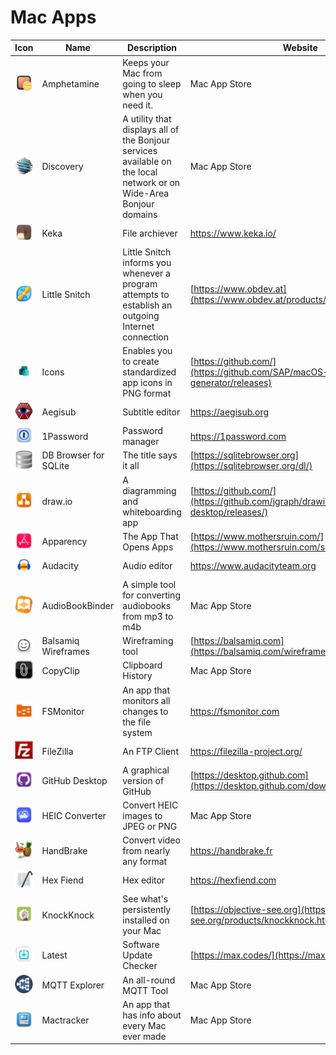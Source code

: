 # Mac Apps

| Icon  | Name | Description | Website |
| ----- | ---- | ------- | ------- |
| ![](/icons/Amphetamine.png) | Amphetamine | Keeps your Mac from going to sleep when you need it. | Mac App Store |
| ![](/icons/Discovery.png) | Discovery | A utility that displays all of the Bonjour services available on the local network or on Wide-Area Bonjour domains | Mac App Store |
| ![](/icons/Keka.png) | Keka | File archiever | https://www.keka.io/ |
| ![](/icons/Little%20Snitch.png) | Little Snitch | Little Snitch informs you whenever a program attempts to establish an outgoing Internet connection | [https://www.obdev.at](https://www.obdev.at/products/littlesnitch/) |
| ![](/icons/Icons.png) | Icons | Enables you to create standardized app icons in PNG format | [https://github.com/](https://github.com/SAP/macOS-icon-generator/releases) |
| ![](/icons/Aegisub.png) | Aegisub | Subtitle editor | https://aegisub.org |
| ![](/icons/1Password.png) | 1Password | Password manager | https://1password.com |
| ![](/icons/DB%20Browser%20for%20SQLite.png) | DB Browser for SQLite | The title says it all | [https://sqlitebrowser.org](https://sqlitebrowser.org/dl/) |
| ![](/icons/draw.io.png) | draw.io | A diagramming and whiteboarding app | [https://github.com/](https://github.com/jgraph/drawio-desktop/releases/) |
| ![](/icons/Apparency.png) | Apparency | The App That Opens Apps | [https://www.mothersruin.com/](https://www.mothersruin.com/software/Apparency/) |
| ![](/icons/Audacity.png) | Audacity | Audio editor | https://www.audacityteam.org |
| ![](/icons/AudioBookBinder.png) | AudioBookBinder | A simple tool for converting audiobooks from mp3 to m4b | Mac App Store |
| ![](/icons/Balsamiq%20Wireframes.png) | Balsamiq Wireframes | Wireframing tool | [https://balsamiq.com](https://balsamiq.com/wireframes/desktop/) |
| ![](/icons/CopyClip.png) | CopyClip | Clipboard History | Mac App Store |
| ![](/icons/FSMonitor.png) | FSMonitor | An app that monitors all changes to the file system | https://fsmonitor.com |
| ![](/icons/FileZilla.png) | FileZilla | An FTP Client | https://filezilla-project.org/ |
| ![](/icons/GitHub%20Desktop.png) | GitHub Desktop | A graphical version of GitHub | [https://desktop.github.com](https://desktop.github.com/download/) |
| ![](/icons/HEIC%20Converter.png) | HEIC Converter | Convert HEIC images to JPEG or PNG | Mac App Store |
| ![](/icons/HandBrake.png) | HandBrake | Convert video from nearly any format | https://handbrake.fr |
| ![](/icons/Hex%20Fiend.png) | Hex Fiend | Hex editor | https://hexfiend.com |
| ![](/icons/KnockKnock.png) | KnockKnock | See what's persistently installed on your Mac | [https://objective-see.org](https://objective-see.org/products/knockknock.html) |
| ![](/icons/Latest.png) | Latest | Software Update Checker | [https://max.codes/](https://max.codes/latest/) |
| ![](/icons/MQTT%20Explorer.png) | MQTT Explorer | An all-round MQTT Tool | Mac App Store |
| ![](/icons/Mactracker.png) | Mactracker | An app that has info about every Mac ever made | Mac App Store |
